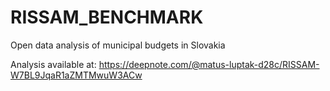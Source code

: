 # RISSAM_BENCHMARK
Open data analysis of municipal budgets in Slovakia

Analysis available at: https://deepnote.com/@matus-luptak-d28c/RISSAM-W7BL9JqaR1aZMTMwuW3ACw
